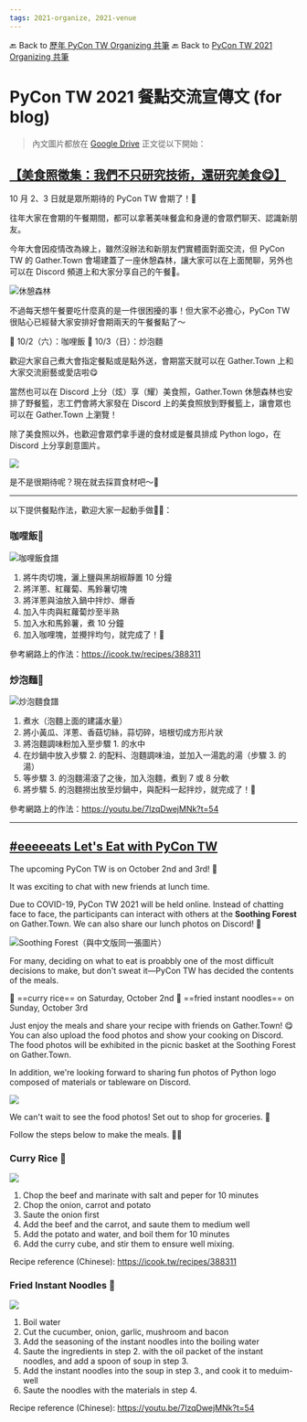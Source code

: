 ```yaml
---
tags: 2021-organize, 2021-venue
---
```


🔙 Back to [歷年 PyCon TW Organizing 共筆](/ryPr7SFyP/%2FHM5mHCFKQCu7-W5ea8ITcw%3Fview)
🔙 Back to [PyCon TW 2021 Organizing 共筆](/Wb9vQrfJQk-5tPoPR23hwA)

# PyCon TW 2021 餐點交流宣傳文 (for blog)

> 內文圖片都放在 [Google Drive](https://drive.google.com/drive/folders/16x_pGIeSHddiCKVTIszfr1NV0hCuMxt9?usp=sharing)
> 正文從以下開始：

## [【美食照徵集：我們不只研究技術，還研究美食😋】](https://pycontw.blogspot.com/2021/09/blog-post.html)

10 月 2、3 日就是眾所期待的 PyCon TW 會期了！🤩

往年大家在會期的午餐期間，都可以拿著美味餐盒和身邊的會眾們聊天、認識新朋友。

今年大會因疫情改為線上，雖然沒辦法和新朋友們實體面對面交流，但 PyCon TW 的 Gather.Town 會場建蓋了一座休憩森林，讓大家可以在上面閒聊，另外也可以在 Discord 頻道上和大家分享自己的午餐🍱。

![休憩森林](https://i.imgur.com/1TGsOQT.png)

不過每天想午餐要吃什麼真的是一件很困擾的事！但大家不必擔心，PyCon TW 很貼心已經替大家安排好會期兩天的午餐餐點了～

🍛 10/2（六）：咖哩飯
🍝 10/3（日）：炒泡麵

歡迎大家自己煮大會指定餐點或是點外送，會期當天就可以在 Gather.Town 上和大家交流廚藝或愛店啦😋

當然也可以在 Discord 上分（炫）享（耀）美食照，Gather.Town 休憩森林也安排了野餐籃，志工們會將大家發在 Discord 上的美食照放到野餐籃上，讓會眾也可以在 Gather.Town 上瀏覽！

除了美食照以外，也歡迎會眾們拿手邊的食材或是餐具排成 Python logo，在 Discord 上分享創意圖片。

![](https://i.imgur.com/eUcbH2g.jpg)


是不是很期待呢？現在就去採買食材吧～🛒

---

以下提供餐點作法，歡迎大家一起動手做👨‍🍳：

### 咖哩飯🍛

![咖哩飯食譜](https://i.imgur.com/U3a0Hdl.png)

1. 將牛肉切塊，灑上鹽與黑胡椒靜置 10 分鐘
2. 將洋蔥、紅蘿蔔、馬鈴薯切塊
3. 將洋蔥與油放入鍋中拌炒、爆香
4. 加入牛肉與紅蘿蔔炒至半熟
5. 加入水和馬鈴薯，煮 10 分鐘
6. 加入咖哩塊，並攪拌均勻，就完成了！🎉

參考網路上的作法：https://icook.tw/recipes/388311

### 炒泡麵🍝

![炒泡麵食譜](https://i.imgur.com/c9hUDYi.png)

1. 煮水（泡麵上面的建議水量）
2. 將小黃瓜、洋蔥、香菇切絲，蒜切碎，培根切成方形片狀
3. 將泡麵調味粉加入至步驟 1. 的水中
4. 在炒鍋中放入步驟 2. 的配料、泡麵調味油，並加入一湯匙的湯（步驟 3. 的湯）
5. 等步驟 3. 的泡麵湯滾了之後，加入泡麵，煮到 7 或 8 分軟
6. 將步驟 5. 的泡麵撈出放至炒鍋中，與配料一起拌炒，就完成了！🎉

參考網路上的作法：https://youtu.be/7lzqDwejMNk?t=54

---

## [#eeeeeats Let's Eat with PyCon TW](https://pycontw.blogspot.com/2021/09/lets-eat-with-pycon-tw.html)

The upcoming PyCon TW is on October 2nd and 3rd! 🤩 

It was exciting to chat with new friends at lunch time.

Due to COVID-19, PyCon TW 2021 will be held online. Instead of chatting face to face, the participants can interact with others at the **Soothing Forest** on Gather.Town. We can also share our lunch photos on Discord! 🍱

![Soothing Forest（與中文版同一張圖片）](https://i.imgur.com/1TGsOQT.png)

For many, deciding on what to eat is proabbly one of the most difficult decisions to make, but don't sweat it—PyCon TW has decided the contents of the meals.

🍛 ==curry rice== on Saturday, October 2nd
🍝 ==fried instant noodles== on Sunday, October 3rd

Just enjoy the meals and share your recipe with friends on Gather.Town! 😋 You can also upload the food photos and show your cooking on Discord. The food photos will be exhibited in the picnic basket at the Soothing Forest on Gather.Town.

In addition, we're looking forward to sharing fun photos of Python logo composed of materials or tableware on Discord.

![](https://i.imgur.com/eUcbH2g.jpg)

We can't wait to see the food photos! Set out to shop for groceries. 🛒

Follow the steps below to make the meals. 👨‍🍳

### Curry Rice 🍛

![](https://i.imgur.com/iHkUEdv.png)

1. Chop the beef and marinate with salt and peper for 10 minutes
2. Chop the onion, carrot and potato
3. Saute the onion first
4. Add the beef and the carrot, and saute them to medium well
5. Add the potato and water, and boil them for 10 minutes
6. Add the curry cube, and stir them to ensure well mixing.

Recipe reference (Chinese): https://icook.tw/recipes/388311


### Fried Instant Noodles 🍝

![](https://i.imgur.com/OO0xCJJ.png)

1. Boil water
2. Cut the cucumber, onion, garlic, mushroom and  bacon
3. Add the seasoning of the instant noodles into the boiling water
4. Saute the ingredients in step 2. with the oil packet of the instant noodles, and add a spoon of soup in step 3.
5. Add the instant noodles into the soup in step 3., and cook it to meduim-well
6. Saute the noodles with the materials in step 4.

Recipe reference (Chinese): https://youtu.be/7lzqDwejMNk?t=54